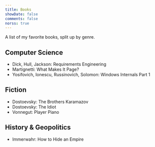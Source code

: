 ```yaml
---
title: Books
showDate: false
comments: false
norss: true
---
```


A list of my favorite books, split up by genre.

## Computer Science
- Dick, Hull, Jackson: Requirements Engineering
- Martignetti: What Makes It Page?
- Yosifovich, Ionescu, Russinovich, Solomon: Windows Internals Part 1

## Fiction
- Dostoevsky: The Brothers Karamazov
- Dostoevsky: The Idiot
- Vonnegut: Player Piano

## History & Geopolitics
- Immerwahr: How to Hide an Empire
